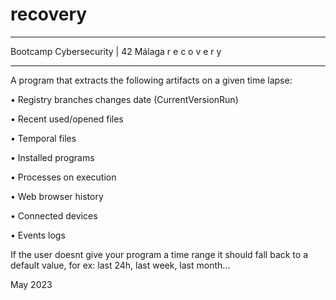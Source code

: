 # recovery

_____________________________________
 Bootcamp Cybersecurity | 42 Málaga
       r  e  c  o  v  e  r  y
_____________________________________


A program that extracts the following artifacts on a given time lapse:

• Registry branches changes date (CurrentVersionRun)

• Recent used/opened files

• Temporal files

• Installed programs

• Processes on execution

• Web browser history

• Connected devices

• Events logs

If the user doesnt give your program a time range it should fall back to a default value, for ex: last 24h, last week, last month...


May 2023
